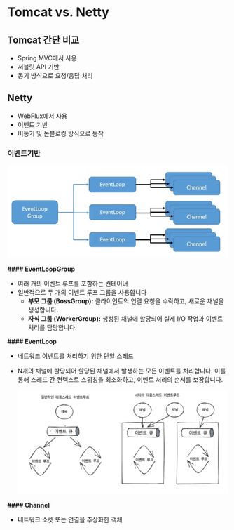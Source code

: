 # Tomcat vs. Netty

## Tomcat 간단 비교

- Spring MVC에서 사용
- 서블릿 API 기반
- 동기 방식으로 요청/응답 처리

## Netty

- WebFlux에서 사용
- 이벤트 기반
- 비동기 및 논블로킹 방식으로 동작

### 이벤트기반
![](/spring/images/event-loop-hierachy.png)

**#### EventLoopGroup**

- 여러 개의 이벤트 루프를 포함하는 컨테이너
- 일반적으로 두 개의 이벤트 루프 그룹을 사용합니다
    - **부모 그룹 (BossGroup):** 클라이언트의 연결 요청을 수락하고, 새로운 채널을 생성합니다.
    - **자식 그룹 (WorkerGroup):** 생성된 채널에 할당되어 실제 I/O 작업과 이벤트 처리를 담당합니다.

**#### EventLoop**

- 네트워크 이벤트를 처리하기 위한 단일 스레드
- N개의 채널에 할당되어 할당된 채널에서 발생하는 모든 이벤트를 처리합니다. 이를 통해 스레드 간 컨텍스트 스위칭을 최소화하고, 이벤트 처리의 순서를 보장합니다.
    
    ![](/spring/images/netty-eventloop.png)

**#### Channel**

- 네트워크 소켓 또는 연결을 추상화한 객체